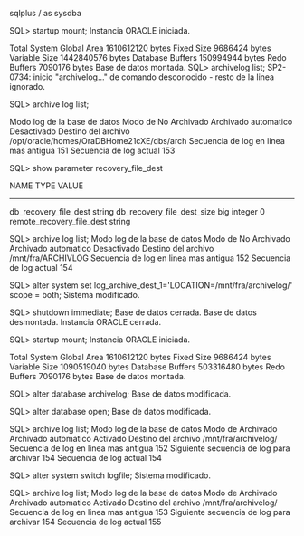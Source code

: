 sqlplus / as sysdba

SQL> startup mount;
Instancia ORACLE iniciada.

Total System Global Area 1610612120 bytes
Fixed Size                  9686424 bytes
Variable Size            1442840576 bytes
Database Buffers          150994944 bytes
Redo Buffers                7090176 bytes
Base de datos montada.
SQL> archivelog list;
SP2-0734: inicio "archivelog..." de comando desconocido - resto de la linea ignorado.

SQL> archive log list;

Modo log de la base de datos              Modo de No Archivado
Archivado automatico             Desactivado
Destino del archivo            /opt/oracle/homes/OraDBHome21cXE/dbs/arch
Secuencia de log en linea mas antigua     151
Secuencia de log actual           153


SQL> show parameter recovery_file_dest

NAME                                 TYPE        VALUE
------------------------------------ ----------- ------------------------------
db_recovery_file_dest                string
db_recovery_file_dest_size           big integer 0
remote_recovery_file_dest            string


SQL> archive log list;
Modo log de la base de datos              Modo de No Archivado
Archivado automatico             Desactivado
Destino del archivo            /mnt/fra/ARCHIVLOG
Secuencia de log en linea mas antigua     152
Secuencia de log actual           154

SQL> alter system set log_archive_dest_1='LOCATION=/mnt/fra/archivelog/' scope = both;
Sistema modificado.

SQL> shutdown immediate;
Base de datos cerrada.
Base de datos desmontada.
Instancia ORACLE cerrada.

SQL> startup mount;
Instancia ORACLE iniciada.

Total System Global Area 1610612120 bytes
Fixed Size                  9686424 bytes
Variable Size            1090519040 bytes
Database Buffers          503316480 bytes
Redo Buffers                7090176 bytes
Base de datos montada.

SQL> alter database archivelog;
Base de datos modificada.

SQL>  alter database open;
Base de datos modificada.

SQL>  archive log list;
Modo log de la base de datos              Modo de Archivado
Archivado automatico             Activado
Destino del archivo            /mnt/fra/archivelog/
Secuencia de log en linea mas antigua     152
Siguiente secuencia de log para archivar   154
Secuencia de log actual           154

SQL>  alter system switch logfile;
Sistema modificado.

SQL> archive log list;
Modo log de la base de datos              Modo de Archivado
Archivado automatico             Activado
Destino del archivo            /mnt/fra/archivelog/
Secuencia de log en linea mas antigua     153
Siguiente secuencia de log para archivar   154
Secuencia de log actual           155
